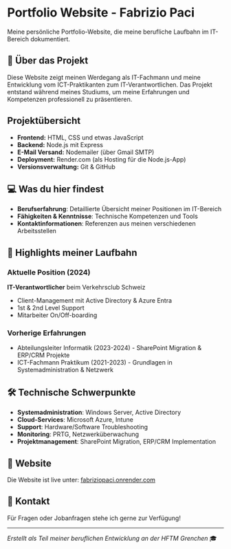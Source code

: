 # Portfolio Website - Fabrizio Paci

Meine persönliche Portfolio-Website, die meine berufliche Laufbahn im IT-Bereich dokumentiert.

## 🎯 Über das Projekt

Diese Website zeigt meinen Werdegang als IT-Fachmann und meine Entwicklung vom ICT-Praktikanten zum IT-Verantwortlichen. Das Projekt entstand während meines Studiums, um meine Erfahrungen und Kompetenzen professionell zu präsentieren.

## Projektübersicht

- **Frontend:** HTML, CSS und etwas JavaScript
- **Backend:** Node.js mit Express
- **E-Mail Versand:** Nodemailer (über Gmail SMTP)
- **Deployment:** Render.com (als Hosting für die Node.js-App)
- **Versionsverwaltung:** Git & GitHub

## 💻 Was du hier findest

- **Berufserfahrung**: Detaillierte Übersicht meiner Positionen im IT-Bereich
- **Fähigkeiten & Kenntnisse**: Technische Kompetenzen und Tools
- **Kontaktinformationen**: Referenzen aus meinen verschiedenen Arbeitsstellen

## 🚀 Highlights meiner Laufbahn

### Aktuelle Position (2024)
**IT-Verantwortlicher** beim Verkehrsclub Schweiz
- Client-Management mit Active Directory & Azure Entra
- 1st & 2nd Level Support
- Mitarbeiter On/Off-boarding

### Vorherige Erfahrungen
- Abteilungsleiter Informatik (2023-2024) - SharePoint Migration & ERP/CRM Projekte
- ICT-Fachmann Praktikum (2021-2023) - Grundlagen in Systemadministration & Netzwerk

## 🛠️ Technische Schwerpunkte

- **Systemadministration**: Windows Server, Active Directory
- **Cloud-Services**: Microsoft Azure, Intune
- **Support**: Hardware/Software Troubleshooting
- **Monitoring**: PRTG, Netzwerküberwachung
- **Projektmanagement**: SharePoint Migration, ERP/CRM Implementation

## 📱 Website

Die Website ist live unter: [fabriziopaci.onrender.com](https://fabriziopaci.onrender.com)

## 📧 Kontakt

Für Fragen oder Jobanfragen stehe ich gerne zur Verfügung!

---
*Erstellt als Teil meiner beruflichen Entwicklung an der HFTM Grenchen* 🎓